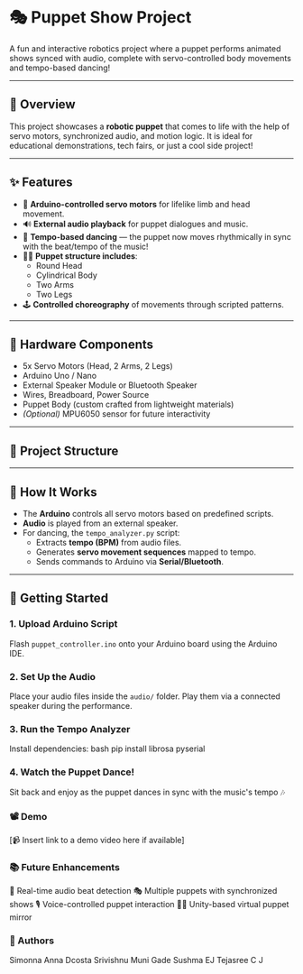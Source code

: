 # 🎭 Puppet Show Project

A fun and interactive robotics project where a puppet performs animated shows synced with audio, complete with servo-controlled body movements and tempo-based dancing!

---

## 📌 Overview

This project showcases a **robotic puppet** that comes to life with the help of servo motors, synchronized audio, and motion logic. It is ideal for educational demonstrations, tech fairs, or just a cool side project!

---

## ✨ Features

- 🧠 **Arduino-controlled servo motors** for lifelike limb and head movement.
- 🔊 **External audio playback** for puppet dialogues and music.
- 💃 **Tempo-based dancing** — the puppet now moves rhythmically in sync with the beat/tempo of the music!
- 🧍‍♂️ **Puppet structure includes**:
  - Round Head  
  - Cylindrical Body  
  - Two Arms  
  - Two Legs
- 🕹️ **Controlled choreography** of movements through scripted patterns.

---

## 🔧 Hardware Components

- 5x Servo Motors (Head, 2 Arms, 2 Legs)
- Arduino Uno / Nano
- External Speaker Module or Bluetooth Speaker
- Wires, Breadboard, Power Source
- Puppet Body (custom crafted from lightweight materials)
- *(Optional)* MPU6050 sensor for future interactivity

---

## 📁 Project Structure


---

## 🔄 How It Works

- The **Arduino** controls all servo motors based on predefined scripts.
- **Audio** is played from an external speaker.
- For dancing, the `tempo_analyzer.py` script:
  - Extracts **tempo (BPM)** from audio files.
  - Generates **servo movement sequences** mapped to tempo.
  - Sends commands to Arduino via **Serial/Bluetooth**.

---

## 🚀 Getting Started

### 1. Upload Arduino Script

Flash `puppet_controller.ino` onto your Arduino board using the Arduino IDE.

### 2. Set Up the Audio

Place your audio files inside the `audio/` folder. Play them via a connected speaker during the performance.

### 3. Run the Tempo Analyzer

Install dependencies:
bash
pip install librosa pyserial

### 4. Watch the Puppet Dance!
Sit back and enjoy as the puppet dances in sync with the music's tempo 🎶

### 📽️ Demo
[📹 Insert link to a demo video here if available]
### 📚 Future Enhancements

🎵 Real-time audio beat detection
🎭 Multiple puppets with synchronized shows
🎙️ Voice-controlled puppet interaction
🧍‍♀️ Unity-based virtual puppet mirror

### 🙌 Authors

Simonna Anna Dcosta
Srivishnu Muni Gade
Sushma EJ
Tejasree C J

